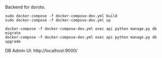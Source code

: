 Backend for doroto.

```
sudo docker-compose -f docker-compose-dev.yml build
sudo docker-compose -f docker-compose-dev.yml up

docker-compose -f docker-compose-dev.yml exec api python manage.py db migrate
docker-compose -f docker-compose-dev.yml exec api python manage.py db upgrade
```

DB Admin UI:
http://localhost:9000/

